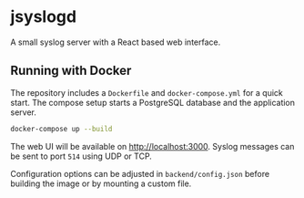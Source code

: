 # jsyslogd

A small syslog server with a React based web interface.

## Running with Docker

The repository includes a `Dockerfile` and `docker-compose.yml` for a quick start. The compose setup starts a PostgreSQL database and the application server.

```bash
docker-compose up --build
```

The web UI will be available on <http://localhost:3000>. Syslog messages can be sent to port `514` using UDP or TCP.

Configuration options can be adjusted in `backend/config.json` before building the image or by mounting a custom file.
